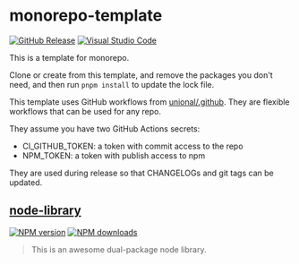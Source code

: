 # monorepo-template

[![GitHub Release][github-release]][github-action-url]
[![Visual Studio Code][vscode-image]][vscode-url]

This is a template for monorepo.

Clone or create from this template,
and remove the packages you don't need,
and then run `pnpm install` to update the lock file.

This template uses GitHub workflows from [unional/.github](https://github.com/unional/.github).
They are flexible workflows that can be used for any repo.

They assume you have two GitHub Actions secrets:

- CI_GITHUB_TOKEN: a token with commit access to the repo
- NPM_TOKEN: a token with publish access to npm

They are used during release so that CHANGELOGs and git tags can be updated.

## [node-library](packages/node-library)

[![NPM version][npm-node-lib-image]][npm-node-lib-url]
[![NPM downloads][downloads-node-lib-image]][npm-node-lib-url]

> This is an awesome dual-package node library.

[downloads-node-lib-image]: https://img.shields.io/npm/dm/unional/node-library.svg?style=flat
[github-action-url]: https://github.com/unional/monorepo-template/actions/workflows/release.yml
[github-release]: https://github.com/unional/monorepo-template/actions/workflows/release.yml/badge.svg
[npm-node-lib-image]: https://img.shields.io/npm/v/unional/node-library.svg?style=flat
[npm-node-lib-url]: https://npmjs.org/package/unional/node-library
[vscode-image]: https://img.shields.io/badge/vscode-ready-green.svg
[vscode-url]: https://code.visualstudio.com/
